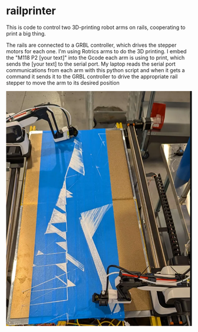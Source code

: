 # railprinter

This is code to control two 3D-printing robot arms on rails, cooperating to print a big thing.

The rails are connected to a GRBL controller, which drives the stepper motors for each one. I'm using Rotrics arms to do the 3D printing. I embed the "M118 P2 [your text]" into the Gcode each arm is using to print, which sends the [your text] to the serial port. My laptop reads the serial port communications from each arm with this python script and when it gets a command it sends it to the GRBL controller to drive the appropriate rail stepper to move the arm to its desired position

![rails](rails.png)
